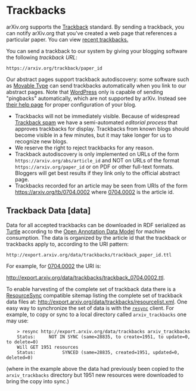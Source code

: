 # Trackbacks

arXiv.org supports the
[Trackback](http://en.wikipedia.org/wiki/Trackback) standard. By sending
a trackback, you can notify arXiv.org that you've created a web page
that references a particular paper. You can view [recent
trackbacks.](https://arxiv.org/tb/recent)

You can send a trackback to our system by giving your blogging software
the following *trackback URL*:

`https://arxiv.org/trackback/paper_id`

Our abstract pages support trackback autodiscovery: some software such as
[Movable Type](http://www.sixapart.com/movabletype/) can send trackbacks automatically
when you link to our abstract pages. Note that [WordPress](http://www.wordpress.org) only
is capable of sending "pingbacks" automatically, which are not supported by arXiv. Instead see
[their help page](https://make.wordpress.org/support/user-manual/building-your-wordpress-community/trackbacks-and-pingbacks/#trackbacks)
 for proper configuration of your blog.

-   Trackbacks will not be immediately visible. Because of widespread
    [Trackback
    spam](http://www.theregister.co.uk/2005/01/31/link_spamer_interview/)
    we have a semi-automated *editorial process* that approves
    trackbacks for display. Trackbacks from known blogs should become
    visible in a few minutes, but it may take longer for us to recognize
    new blogs.
-   We reserve the right to reject trackbacks for any reason.
-   Trackback autodiscovery is only implemented on URLs of the form
    `https://arxiv.org/abs/article_id` and NOT on URLs of the format
    `https://arxiv.org/paper_id` or on PDF or other full-text formats.
    Bloggers will get best results if they link only to the official
    abstract page.
-   Trackbacks recorded for an article may be seen from URIs of the form
    <https://arxiv.org/tb/0704.0002> where [0704.0002](https://arxiv.org/abs/0704.0002) is
    the article id.

Trackback Data [data]
--------------

Data for all accepted trackbacks can be downloaded in RDF serialized as
[Turtle](http://www.w3.org/TR/turtle/) according to the [Open Annotation
Data Model](http://www.openannotation.org/spec/core/) for machine
consumption. The data is organized by the article id that the trackback
or trackbacks apply to, according to the URI pattern:

`http://export.arxiv.org/data/trackbacks/trackback_paper_id.ttl`

For example, for [0704.0002](https://arxiv.org/abs/0704.0002) the URI is:

<http://export.arxiv.org/data/trackbacks/trackback_0704.0002.ttl>.

To enable harvesting of the complete set of trackback data there is a
[ResourceSync](http://www.openarchives.org/rs/1.0/resourcesync)
compatible sitemap listing the complete set of trackback data files at:
<http://export.arxiv.org/data/trackbacks/resourcelist.xml>. One easy way
to synchronize the set of data is with the
[`resync`](https://pypi.python.org/pypi/resync) client. For example, to
copy or sync to a local directory called `arxiv_trackbacks` one may use:
```
    > resync http://export.arxiv.org/data/trackbacks arxiv_trackbacks
    Status:     NOT IN SYNC (same=28835, to create=1951, to update=0, to delete=0)
    Will GET 1951 resources
    Status:          SYNCED (same=28835, created=1951, updated=0, deleted=0)
```
(where in the example above the data had previously been copied to the
`arxiv_trackbacks` directory but 1951 new resources were downloaded to
bring the copy into sync.)
